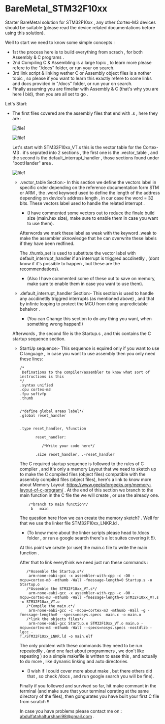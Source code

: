 # BareMetal_STM32F10xx
Starter BareMetal solution for STM32F10xx , any other Cortex-M3 devices should be suitable
(please read the device related documentations before using this solution).

  Well to start we need to know some simple concepts :
  - 1st the process here is to build everything from scrach , for both Assembly & C programs .
  - 2nd Compiling C & Assembling  is a large topic , to learn more please refere to the "/docs" folder, or run your on search.
  - 3rd link script & linking wether C or Assembly object files is a nother topic , so please if you want to learn this
    exactly refere to some links and docs provided in "/docs" folder, or run your on search.
  - Finally assuming you are fimeliar with Assembly & C (that's why you are here I bid), then you are all set to go .
  
Let's Start:

  - The first files covered are the assembly files that end with .s , here they are :
  
     ![file1](https://user-images.githubusercontent.com/99008529/153180275-cd3b8d4d-662f-4a94-960d-4913b4cde34e.png)
     
     ![file1](https://user-images.githubusercontent.com/99008529/153179957-baecdd27-5513-42c0-9605-bc8948b250e1.png)
     
    Let's start with STM32F10xx_VT.s this is the vector table for the Cortex-M3 . it's seprated into 2 sections ,
    the first one is the .vector_table , and the second is the default_interrupt_handler , those sections found under "bootHander" area .
    
    ![file1](https://user-images.githubusercontent.com/99008529/153180737-536b6395-853f-44c7-9497-c64b5c7b0f35.png)

    - .vector_table Section:-
      In this section we define the vectors label in specific order depending on the reference documentation form STM or ARM , 
      the .word keywoed used to define the length of the address depending on device's address length , in our case the word = 32 bits.
      These vectors label used to handle the related interrupt .
      * (I have commented some vectors out to reduce the finale build size (main.hex size), make sure to enable them in case you want to use them).
      
      
      
      Afterwords we mark these label as weak with the keyword .weak to make the assembler aknowledge that he can overwrite these labels 
      if they have been redfined.
      
      The .thumb_set is used to substitute the vector label with default_interrupt_handler if an interrupt is triggred accdinetlly ,
      (dont know if it's possible to happen , but these are the recommendations).
      * (Also I have commented some of these out to save on memory, make sure to enable them in case you want to use them).
    - .default_interrupt_handler Section:- 
      This section is used to handle any accdinetlly triggred interrupts (as mentioned above) , and that by infinte looping 
      to protect the MCU from doing unpredictable behaivor .
      * (You can Change this section to do any thing you want, when something wrong happen!!)
    
    Afterwords , the second file is the Startup.s , and this contains the C startup sequence section.
    - StartUp sequence:-
      This sequence is equired only if you want to use C language , in case you want to use assembly then you only need these lines:

          /*
           Definations to the compiler/assembler to know what sort of instructions is this
          */
          .syntax unified
          .cpu cortex-m3
          .fpu softvfp
          .thumb


          /*define global areas label*/
          .global reset_handler


          .type reset_handler, %function

                 reset_handler: 
                 
                    /*Write your code here*/
                    
                 .size reset_handler, .-reset_handler
                 
        The C required startup sequence is followed to the rules of C compiler , and it's only a memory Layout that we need to sketch up 
        to make the C compiled files (object files) compatible with the assembly compiled files (object files), here's a link to know more 
        about Memory Layout :https://www.geeksforgeeks.org/memory-layout-of-c-program/ . At the end of this section we branch to the main 
        function in the C file the we will create , or use the already one.
        
              /*branch to main function*/
               b   main
        
        The question here How we can create the memory sketch? . Well for that we use the linker file STM32F10xx_LNKR.ld .
        * (To know more about the linker scripts please head to /docs folder , or run a google search there's a lot suites covering it !!).
        
        At this point we create (or use) the main.c file to write the main function .
        
        After that to link everythink we need just run these commands :
        
             /*Assemble the Startup.s*/
              arm-none-eabi-gcc -x assembler-with-cpp -c -O0 -mcpu=cortex-m3 -mthumb -Wall -fmessage-length=0 Startup.s -o Startup.o
             /*Assemble the STM32F10xx_VT.s*/
              arm-none-eabi-gcc -x assembler-with-cpp -c -O0 -mcpu=cortex-m3 -mthumb -Wall -fmessage-length=0 STM32F10xx_VT.s -o STM32F10xx_VT.o
             /*Compile the main.c*/
              arm-none-eabi-gcc -c -mcpu=cortex-m3 -mthumb -Wall -g -fmessage-length=0 --specs=nosys.specs  main.c -o main.o
             /*link the objects files*/
              arm-none-eabi-gcc Startup.o STM32F10xx_VT.o main.o -mcpu=cortex-m3 -mthumb -Wall --specs=nosys.specs -nostdlib -lgcc -                                             T./STM32F10xx_LNKR.ld -o main.elf
                        
        The only problem with these commands they need to be run repeatedlly , (and one fact about programmers , we don't like repeating )
        so a simple makefile is written to ease this , and actually to do more , like dynamic linking and auto directories.
        * (I wish if I could cover more about make , but there others did that , so check /docs , and run google search you will be fine).
        
        Finally if you followed and survived so far, hit make commant in the terminal (and make sure that your terminal oprating at the same directory
        of the files), then gongurates you have built your first C file from scratch !!
        
        In case you have problems please contact me on : abdulfatahalturshani98@gmail.com .
        
        
    
